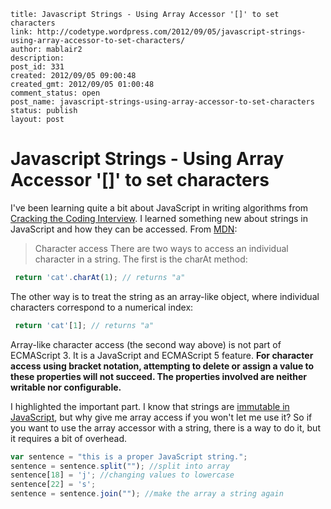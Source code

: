 ```
title: Javascript Strings - Using Array Accessor '[]' to set characters
link: http://codetype.wordpress.com/2012/09/05/javascript-strings-using-array-accessor-to-set-characters/
author: mablair2
description: 
post_id: 331
created: 2012/09/05 09:00:48
created_gmt: 2012/09/05 01:00:48
comment_status: open
post_name: javascript-strings-using-array-accessor-to-set-characters
status: publish
layout: post
```

# Javascript Strings - Using Array Accessor '[]' to set characters

I've been learning quite a bit about JavaScript in writing algorithms from [Cracking the Coding Interview](http://www.amazon.com/gp/product/098478280X/ref=as_li_qf_sp_asin_il_tl?ie=UTF8&camp=1789&creative=9325&creativeASIN=098478280X&linkCode=as2&tag=aplfopoex-20). I learned something new about strings in JavaScript and how they can be accessed. From [MDN](https://developer.mozilla.org/en-US/docs/JavaScript/Reference/Global_Objects/String#Distinction_between_string_primitives_and_String_objects): 

> Character access There are two ways to access an individual character in a string. The first is the charAt method: 
``` js
 return 'cat'.charAt(1); // returns "a" 
```

 The other way is to treat the string as an array-like object, where individual characters correspond to a numerical index: 
``` js
 return 'cat'[1]; // returns "a" 
```

 Array-like character access (the second way above) is not part of ECMAScript 3. It is a JavaScript and ECMAScript 5 feature. **For character access using bracket notation, attempting to delete or assign a value to these properties will not succeed. The properties involved are neither writable nor configurable.**

I highlighted the important part. I know that strings are [immutable in JavaScript](http://en.wikibooks.org/wiki/JavaScript/Optimization#String_concatenation), but why give me array access if you won't let me use it? So if you want to use the array accessor with a string, there is a way to do it, but it requires a bit of overhead. 
``` js
var sentence = "this is a proper JavaScript string."; 
sentence = sentence.split(""); //split into array 
sentence[18] = 'j'; //changing values to lowercase 
sentence[22] = 's'; 
sentence = sentence.join(""); //make the array a string again 
```

